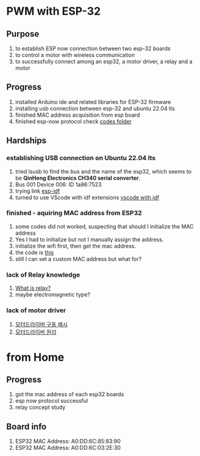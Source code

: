 # PWM with ESP-32

## Purpose
1. to establish ESP now connection between two esp-32 boards
2. to control a motor with wireless communication
3. to successfully connect among an esp32, a motor driver, a relay and a motor

## Progress
1. installed Arduino ide and related libraries for ESP-32 firmware
2. installing usb connection between esp-32 and ubuntu 22.04 lts
3. finished MAC address acquisition from esp board
4. finished esp-now protocol check [codes folder](esp_now_ex)

## Hardships
### establishing USB connection on Ubuntu 22.04 lts
1. tried lsusb to find the bus and the name of the esp32, which seems to be **QinHeng Electronics CH340 serial converter**.
2. Bus 001 Device 006: ID 1a86:7523
3. trying link [esp-idf](https://docs.espressif.com/projects/esp-idf/en/stable/esp32/get-started/linux-macos-setup.html)
4. turned to use VScode with idf extensions [vscode with idf](https://devdockr.tistory.com/2157?category=1074383)

### finished - aquiring MAC address from ESP32
1. some codes did not worked, suspecting that should I initialize the MAC address
2. Yes I had to initialize but not I manually assign the address. 
3. initialize the wifi first, then get the mac address.
4. the code is [this](sourcecodes/get_mac.ino)
5. still I can set a custom MAC address but what for?

### lack of Relay knowledge
1. [What is relay?](https://blog.naver.com/roboholic84/220460268471)
2. maybe electromagnetic type?

### lack of motor driver
1. [모터드라이버 구동 예시](https://blog.naver.com/roboholic84/220460268471)
2. [모터드라이버 원리](https://www.devicemart.co.kr/goods_process/get_html_to_string?url=/data/category/category_tech/00150002/00150002.html)

# from Home

## Progress
1. got the mac address of each esp32 boards
2. esp now protocol successful
3. relay concept study

## Board info
1. ESP32 MAC Address: A0:DD:6C:85:83:90
2. ESP32 MAC Address: A0:DD:6C:03:2E:30
